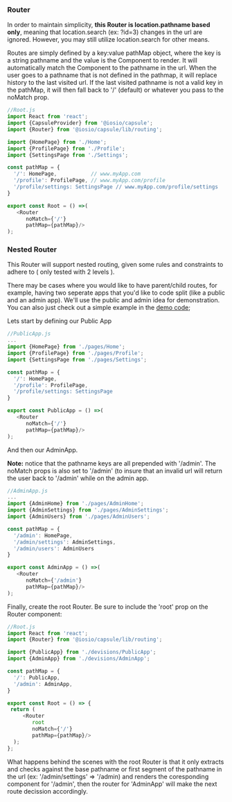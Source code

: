 
### Router 

In order to maintain simplicity, **this Router is location.pathname based only**, meaning that location.search (ex: ?id=3) changes in the url are ignored. However, you may still utilize location.search for other means.

Routes are simply defined by a key:value pathMap object, where the key is a string pathname and the value is the Component to render. It will automatically match the Component to the pathname in the url. When the user goes to a pathname that is not defined in the pathmap, it will replace history to the last visited url. If the last visited pathname is not a valid key in the pathMap, it will then fall back to '/' (default) or whatever you pass to the noMatch prop.

```js
//Root.js
import React from 'react';
import {CapsuleProvider} from '@iosio/capsule';
import {Router} from '@iosio/capsule/lib/routing';

import {HomePage} from './Home';
import {ProfilePage} from './Profile';
import {SettingsPage from './Settings';

const pathMap = {
  '/': HomePage,           // www.myApp.com
  '/profile': ProfilePage, // www.myApp.com/profile
  '/profile/settings: SettingsPage // www.myApp.com/profile/settings
}

export const Root = () =>(
   <Router
      noMatch={'/'}
      pathMap={pathMap}/>
);
```

### Nested Router
This Router will support nested routing, given some rules and constraints to adhere to ( only tested with 2 levels ).

There may be cases where you would like to have parent/child routes, for example, having two seperate apps that you'd like to code split (like a public and an admin app). We'll use the public and admin idea for demonstration. 
You can also just check out a simple example in the [demo code](https://github.com/iosio/capsule/tree/master/demo/src);

Lets start by defining our Public App

```js
//PublicApp.js
...
import {HomePage} from './pages/Home';
import {ProfilePage} from './pages/Profile';
import {SettingsPage from './pages/Settings';

const pathMap = {
  '/': HomePage,                
  '/profile': ProfilePage, 
  '/profile/settings: SettingsPage
}

export const PublicApp = () =>(
   <Router
      noMatch={'/'}
      pathMap={pathMap}/>
);
```

And then our AdminApp.

**Note:** notice that the pathname keys are all prepended with '/admin'. The noMatch props is also set to '/admin' (to insure that an invalid url will return the user back to '/admin' while on the admin app.

```js
//AdminApp.js
...
import {AdminHome} from './pages/AdminHome';
import {AdminSettings} from './pages/AdminSettings';
import {AdminUsers} from './pages/AdminUsers';

const pathMap = {
  '/admin': HomePage,
  '/admin/settings': AdminSettings,
  '/admin/users': AdminUsers
}

export const AdminApp = () =>(
   <Router
      noMatch={'/admin'}
      pathMap={pathMap}/>
);
```

Finally, create the root Router. Be sure to include the 'root' prop on the Router component:

```js
//Root.js
import React from 'react';
import {Router} from '@iosio/capsule/lib/routing';

import {PublicApp} from './devisions/PublicApp';
import {AdminApp} from './devisions/AdminApp';

const pathMap = {
  '/': PublicApp,
  '/admin': AdminApp,
}

export const Root = () => {
 return (
     <Router
        root
        noMatch={'/'}
        pathMap={pathMap}/>
  );
};

```
What happens behind the scenes with the root Router is that it only extracts and checks against the base pathname or first segment of the pathname in the url (ex: '/admin/settings' => '/admin) and renders the coresponding component for '/admin', then the router for 'AdminApp' will make the next route decission accordingly. 










